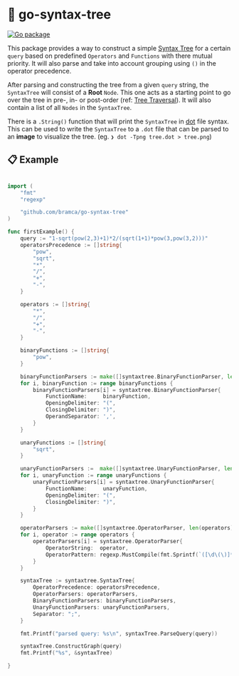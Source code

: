 # 🌲 go-syntax-tree

[![Go package](https://github.com/bramca/go-syntax-tree/actions/workflows/test.yaml/badge.svg)](https://github.com/bramca/go-syntax-tree/actions/workflows/test.yaml)

This package provides a way to construct a simple [Syntax Tree](https://en.wikipedia.org/wiki/Abstract_syntax_tree) for a certain `query` based on predefined `Operators` and `Functions` with there mutual priority. It will also parse and take into account grouping using `()` in the operator precedence.

After parsing and constructing the tree from a given `query` string, the `SyntaxTree` will consist of a **Root** `Node`. This one acts as a starting point to go over the tree in pre-, in- or post-order (ref: [Tree Traversal](https://en.wikipedia.org/wiki/Tree_traversal)).
It will also contain a list of all `Nodes` in the `SyntaxTree`.

There is a `.String()` function that will print the `SyntaxTree` in [dot](https://graphviz.org/doc/info/lang.html) file syntax.
This can be used to write the `SyntaxTree` to a `.dot` file that can be parsed to an **image** to visualize the tree. (eg. `❯ dot -Tpng tree.dot > tree.png`)

## 📋 Example

```go

import (
	"fmt"
	"regexp"

    "github.com/bramca/go-syntax-tree"
)

func firstExample() {
	query := "1-sqrt(pow(2,3)+1)*2/(sqrt(1+1)*pow(3,pow(3,2)))"
	operatorsPrecedence := []string{
		"pow",
		"sqrt",
		"*",
		"/",
		"+",
		"-",
	}

	operators := []string{
		"*",
		"/",
		"+",
		"-",
	}

	binaryFunctions := []string{
		"pow",
	}

	binaryFunctionParsers := make([]syntaxtree.BinaryFunctionParser, len(binaryFunctions))
	for i, binaryFunction := range binaryFunctions {
		binaryFunctionParsers[i] = syntaxtree.BinaryFunctionParser{
			FunctionName:     binaryFunction,
			OpeningDelimiter: "(",
			ClosingDelimiter: ")",
			OperandSeparator: ',',
		}
	}

	unaryFunctions := []string{
		"sqrt",
	}

	unaryFunctionParsers :=  make([]syntaxtree.UnaryFunctionParser, len(unaryFunctions))
	for i, unaryFunction := range unaryFunctions {
		unaryFunctionParsers[i] = syntaxtree.UnaryFunctionParser{
			FunctionName:     unaryFunction,
			OpeningDelimiter: "(",
			ClosingDelimiter: ")",
		}
	}

	operatorParsers := make([]syntaxtree.OperatorParser, len(operators))
	for i, operator := range operators {
		operatorParsers[i] = syntaxtree.OperatorParser{
			OperatorString:  operator,
			OperatorPattern: regexp.MustCompile(fmt.Sprintf(`([\d\(\)]*)\%s([\d\(\)]*|pow|sqrt)`, operator)),
		}
	}

	syntaxTree := syntaxtree.SyntaxTree{
		OperatorPrecedence: operatorsPrecedence,
		OperatorParsers: operatorParsers,
		BinaryFunctionParsers: binaryFunctionParsers,
		UnaryFunctionParsers: unaryFunctionParsers,
		Separator: ";",
	}

	fmt.Printf("parsed query: %s\n", syntaxTree.ParseQuery(query))

	syntaxTree.ConstructGraph(query)
	fmt.Printf("%s", &syntaxTree)

}
```
